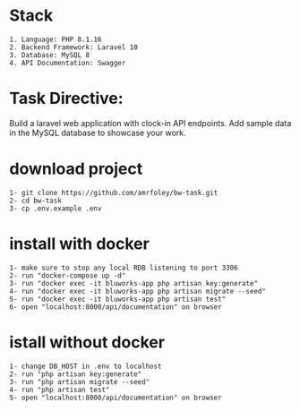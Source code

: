 
# Stack

    1. Language: PHP 8.1.16
    2. Backend Framework: Laravel 10
    3. Database: MySQL 8
    4. API Documentation: Swagger

# Task Directive:
Build a laravel web application with clock-in API endpoints. Add sample data in the MySQL
database to showcase your work.

# download project 
    1- git clone https://github.com/amrfoley/bw-task.git
    2- cd bw-task
    3- cp .env.example .env

# install with docker
    1- make sure to stop any local RDB listening to port 3306
    2- run "docker-compose up -d"
    3- run "docker exec -it bluworks-app php artisan key:generate"
    4- run "docker exec -it bluworks-app php artisan migrate --seed"
    5- run "docker exec -it bluworks-app php artisan test"
    6- open "localhost:8000/api/documentation" on browser

# istall without docker
    1- change DB_HOST in .env to localhost
    2- run "php artisan key:generate"
    3- run "php artisan migrate --seed"
    4- run "php artisan test"
    5- open "localhost:8000/api/documentation" on browser
